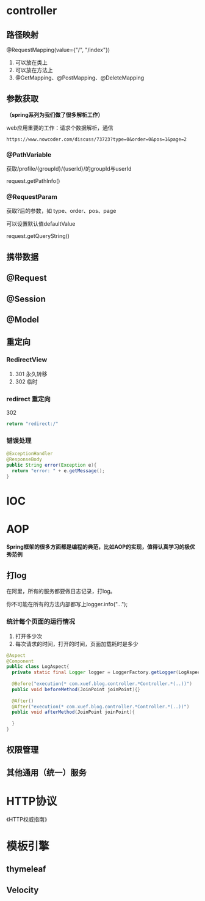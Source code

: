 # controller

## 路径映射

@RequestMapping(value={"/", "/index"})

1. 可以放在类上
2. 可以放在方法上
3. @GetMapping、@PostMapping、@DeleteMapping



## 参数获取

**（spring系列为我们做了很多解析工作）**

web应用重要的工作：请求个数据解析，通信

```http
https://www.nowcoder.com/discuss/73723?type=0&order=0&pos=1&page=2
```

### @PathVariable

获取/profile/{groupId}/{userId}/的groupId与userId

request.getPathInfo()

### @RequestParam

获取?后的参数，如 type、order、pos、page

可以设置默认值defaultValue

request.getQueryString()

## 携带数据

## @Request



## @Session



## @Model

## 重定向

### RedirectView

1. 301 永久转移
2. 302 临时

### redirect 重定向

302

```java
return "redirect:/"
```

### 错误处理

```java
@ExceptionHandler
@ResponseBody
public String error(Exception e){
  return "error: " + e.getMessage();
}
```



# IOC



# AOP

**Spring框架的很多方面都是编程的典范，比如AOP的实现，值得认真学习的极优秀范例**

## 打log

在阿里，所有的服务都要做日志记录，打log。

你不可能在所有的方法内部都写上logger.info("...");

### 统计每个页面的运行情况

1. 打开多少次
2. 每次请求的时间，打开的时间，页面加载耗时是多少

```java
@Aspect
@Component
public class LogAspect{
  private static final Logger logger = LoggerFactory.getLogger(LogAspect.class);
  
  @Before("execution(* com.xuef.blog.controller.*Controller.*(..))")
  public void beforeMethod(JoinPoint joinPoint){}
  
  @After()
  @After("execution(* com.xuef.blog.controller.*Controller.*(..))")
  public void afterMethod(JoinPoint joinPoint){
    
  }
}
```



## 权限管理



## 其他通用（统一）服务





# HTTP协议

《HTTP权威指南》



# 模板引擎

## thymeleaf



## Velocity

